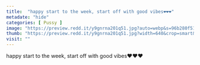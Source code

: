 ```yaml
---
title:  "happy start to the week, start off with good vibes❤️❤️❤️"
metadate: "hide"
categories: [ Pussy ]
image: "https://preview.redd.it/y9gnrna201q51.jpg?auto=webp&s=96b280f51800856753bc5b55a6910bc6d84cfcdf"
thumb: "https://preview.redd.it/y9gnrna201q51.jpg?width=640&crop=smart&auto=webp&s=5494deb66b76cd13e9c394d20fd36c527692a03d"
visit: ""
---
```

happy start to the week, start off with good vibes❤️❤️❤️
